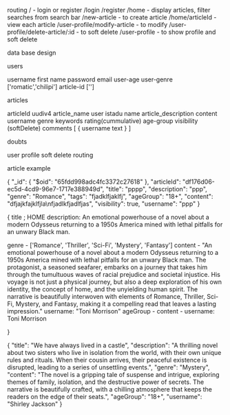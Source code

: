 routing
/ - login or register
/login
/register
/home - display articles, filter searches from search bar
/new-article - to create article
/home/articleId  - view each article
/user-profile/modify-article - to modify
/user-profile/delete-article/:id - to soft delete
/user-profile - to show profile and soft delete



data base design

users

username
first name
password
email
user-age
user-genre ['romatic','chilipi']
article-id ['']


 
articles

articleId   uudiv4
article_name  user istadu name
article_description
content  
username
genre
keywords
rating(cummulative)
age-group
visibility (softDelete)
comments [
    {
        username
        text
    }
]




doubts

user profile
soft delete routing

article example

{
  "_id": {
    "$oid": "65fdd998adc4fc3372c27618"
  },
  "articleId": "df176d06-ec5d-4cd9-96e7-1717e388949d",
  "title": "pppp",
  "description": "ppp",
  "genre": "Romance",
  "tags": "fjadklfjaklfj",
  "ageGroup": "18+",
  "content": "dfjajkfajklfjla\nfjadlkfjadlfjas",
  "visibility": true,
  "username": "ppp"
}



{
  title ; HOME
  description: An emotional powerhouse of a novel about a modern Odysseus returning to a 1950s America mined with lethal pitfalls for       an unwary Black man.

  genre - ['Romance', 'Thriller', 'Sci-Fi', 'Mystery', 'Fantasy']
  content - "An emotional powerhouse of a novel about a modern Odysseus returning to a 1950s America mined with lethal pitfalls for an unwary Black man. The protagonist, a seasoned seafarer, embarks on a journey that takes him through the tumultuous waves of racial prejudice and societal injustice. His voyage is not just a physical journey, but also a deep exploration of his own identity, the concept of home, and the unyielding human spirit. The narrative is beautifully interwoven with elements of Romance, Thriller, Sci-Fi, Mystery, and Fantasy, making it a compelling read that leaves a lasting impression."
  username: "Toni Morrison"
  ageGroup - 
  content - 
  username: Toni Morrison

}

{
    "title": "We have always lived in a castle",
    "description": "A thrilling novel about two sisters who live in isolation from the world, with their own unique rules and rituals. When their cousin arrives, their peaceful existence is disrupted, leading to a series of unsettling events.",
    "genre": "Mystery",
    "content": "The novel is a gripping tale of suspense and intrigue, exploring themes of family, isolation, and the destructive power of secrets. The narrative is beautifully crafted, with a chilling atmosphere that keeps the readers on the edge of their seats.",
    "ageGroup": "18+",
    "username": "Shirley Jackson"
}